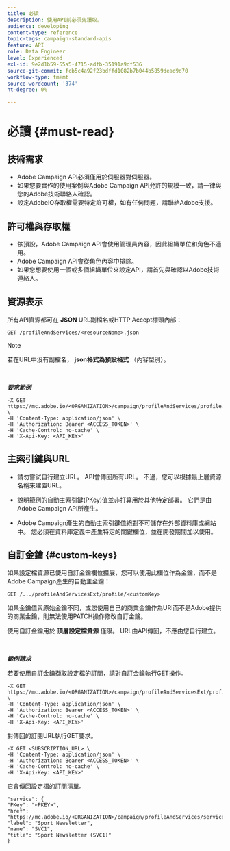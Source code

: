 ```yaml
---
title: 必读
description: 使用API前必須先讀取。
audience: developing
content-type: reference
topic-tags: campaign-standard-apis
feature: API
role: Data Engineer
level: Experienced
exl-id: 9e2d1b59-55a5-4715-adfb-35191a9df536
source-git-commit: fcb5c4a92f23bdffd1082b7b044b5859dead9d70
workflow-type: tm+mt
source-wordcount: '374'
ht-degree: 0%

---
```


# 必讀 {#must-read}

## 技術需求

* Adobe Campaign API必須僅用於伺服器對伺服器。
* 如果您要實作的使用案例與Adobe Campaign API允許的規模一致，請一律與您的Adobe技術聯絡人確認。
* 設定AdobeIO存取權需要特定許可權，如有任何問題，請聯絡Adobe支援。

## 許可權與存取權

* 依預設，Adobe Campaign API會使用管理員內容，因此組織單位和角色不適用。
* Adobe Campaign API會從角色內容中排除。
* 如果您想要使用一個或多個組織單位來設定API，請首先與確認以Adobe技術連絡人。

## 資源表示

所有API資源都可在 **JSON** URL副檔名或HTTP Accept標頭內部：

`GET /profileAndServices/<resourceName>.json`

>[!NOTE]
>
>若在URL中沒有副檔名， **json格式為預設格式** （內容型別）。

<br/>

***要求範例***

```
-X GET https://mc.adobe.io/<ORGANIZATION>/campaign/profileAndServices/profile.json \
-H 'Content-Type: application/json' \
-H 'Authorization: Bearer <ACCESS_TOKEN>' \
-H 'Cache-Control: no-cache' \
-H 'X-Api-Key: <API_KEY>'
```

## 主索引鍵與URL

* 請勿嘗試自行建立URL。 API會傳回所有URL。 不過，您可以根據最上層資源名稱來建置URL。

* 說明範例的自動主索引鍵(PKey)值並非打算用於其他特定部署。 它們是由Adobe Campaign API所產生。

* Adobe Campaign產生的自動主索引鍵值絕對不可儲存在外部資料庫或網站中。 您必須在資料庫定義中產生特定的關鍵欄位，並在開發期間加以使用。

## 自訂金鑰 {#custom-keys}

如果設定檔資源已使用自訂金鑰欄位擴展，您可以使用此欄位作為金鑰，而不是Adobe Campaign產生的自動主金鑰：

`GET /.../profileAndServicesExt/profile/<customKey>`

如果金鑰值與原始金鑰不同，或您使用自己的商業金鑰作為URI而不是Adobe提供的商業金鑰，則無法使用PATCH操作修改自訂金鑰。

使用自訂金鑰用於 **頂層設定檔資源** 僅限。 URL由API傳回，不應由您自行建立。

<br/>

***範例請求***

若要使用自訂金鑰擷取設定檔的訂閱，請對自訂金鑰執行GET操作。

```
-X GET https://mc.adobe.io/<ORGANIZATION>/campaign/profileAndServicesExt/profile/<customKey> \
-H 'Content-Type: application/json' \
-H 'Authorization: Bearer <ACCESS_TOKEN>' \
-H 'Cache-Control: no-cache' \
-H 'X-Api-Key: <API_KEY>'
```

對傳回的訂閱URL執行GET要求。

```
-X GET <SUBSCRIPTION_URL> \
-H 'Content-Type: application/json' \
-H 'Authorization: Bearer <ACCESS_TOKEN>' \
-H 'Cache-Control: no-cache' \
-H 'X-Api-Key: <API_KEY>'
```

它會傳回設定檔的訂閱清單。

```
"service": {
"PKey": "<PKEY>",
"href": "https://mc.adobe.io/<ORGANIZATION>/campaign/profileAndServices/service/<PKEY>",
"label": "Sport Newsletter",
"name": "SVC1",
"title": "Sport Newsletter (SVC1)"
}
```
